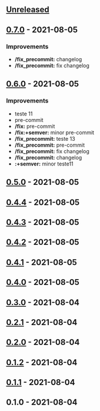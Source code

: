 <a name="unreleased"></a>
## [Unreleased]


<a name="0.7.0"></a>
## [0.7.0] - 2021-08-05
### Improvements
- **/fix_precommit:**  changelog
- **/fix_precommit:**  fix changelog


<a name="0.6.0"></a>
## [0.6.0] - 2021-08-05
### Improvements
-  teste 11
-  pre-commit
- **/fix:**  pre-commit
- **/fix:+semver:**  minor pre-commit
- **/fix_precommit:**  teste 13
- **/fix_precommit:**  pre-commit
- **/fix_precommit:**  fix changelog
- **/fix_precommit:**  changelog
- **:+semver:**  minor teste11


<a name="0.5.0"></a>
## [0.5.0] - 2021-08-05

<a name="0.4.4"></a>
## [0.4.4] - 2021-08-05

<a name="0.4.3"></a>
## [0.4.3] - 2021-08-05

<a name="0.4.2"></a>
## [0.4.2] - 2021-08-05

<a name="0.4.1"></a>
## [0.4.1] - 2021-08-05

<a name="0.4.0"></a>
## [0.4.0] - 2021-08-05

<a name="0.3.0"></a>
## [0.3.0] - 2021-08-04

<a name="0.2.1"></a>
## [0.2.1] - 2021-08-04

<a name="0.2.0"></a>
## [0.2.0] - 2021-08-04

<a name="0.1.2"></a>
## [0.1.2] - 2021-08-04

<a name="0.1.1"></a>
## [0.1.1] - 2021-08-04

<a name="0.1.0"></a>
## 0.1.0 - 2021-08-04

[Unreleased]: https://github.com/boldint/test-repo/compare/0.7.0...HEAD
[0.7.0]: https://github.com/boldint/test-repo/compare/0.6.0...0.7.0
[0.6.0]: https://github.com/boldint/test-repo/compare/0.5.0...0.6.0
[0.5.0]: https://github.com/boldint/test-repo/compare/0.4.4...0.5.0
[0.4.4]: https://github.com/boldint/test-repo/compare/0.4.3...0.4.4
[0.4.3]: https://github.com/boldint/test-repo/compare/0.4.2...0.4.3
[0.4.2]: https://github.com/boldint/test-repo/compare/0.4.1...0.4.2
[0.4.1]: https://github.com/boldint/test-repo/compare/0.4.0...0.4.1
[0.4.0]: https://github.com/boldint/test-repo/compare/0.3.0...0.4.0
[0.3.0]: https://github.com/boldint/test-repo/compare/0.2.1...0.3.0
[0.2.1]: https://github.com/boldint/test-repo/compare/0.2.0...0.2.1
[0.2.0]: https://github.com/boldint/test-repo/compare/0.1.2...0.2.0
[0.1.2]: https://github.com/boldint/test-repo/compare/0.1.1...0.1.2
[0.1.1]: https://github.com/boldint/test-repo/compare/0.1.0...0.1.1
